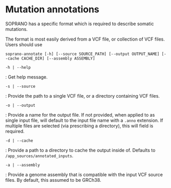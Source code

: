 # Mutation annotations

SOPRANO has a specific format which is required to describe somatic mutations.

The format is most easily derived from a VCF file, or collection of VCF files.
Users should use

```shell
soprano-annotate [-h] [--source SOURCE_PATH] [--output OUTPUT_NAME] [--cache CACHE_DIR] [--assembly ASSEMBLY]
```

`-h | --help`

:   Get help message.

`-s | --source`

:   Provide the path to a single VCF file, or a directory containing VCF files.

`-o | --output`

:   Provide a name for the output file. If not provided, when applied to as
single input file, will default to the input file name with a `.anno`
extension. If multiple files are selected (via prescribing a directory), this
will field is required.

`-d | --cache`

:   Provide a path to a directory to cache the output inside of. Defaults to
`/app_sources/annotated_inputs`.

`-a | --assembly`

:   Provide a genome assembly that is compatible with the input VCF source
files. By default, this assumed to be GRCh38.
